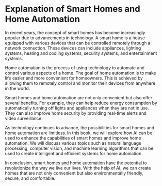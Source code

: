 Explanation of Smart Homes and Home Automation
============================================================

In recent years, the concept of smart homes has become increasingly popular due to advancements in technology. A smart home is a house equipped with various devices that can be controlled remotely through a network connection. These devices can include appliances, lighting systems, heating and cooling systems, security systems, and entertainment systems.

Home automation is the process of using technology to automate and control various aspects of a home. The goal of home automation is to make life easier and more convenient for homeowners. This is achieved by allowing them to remotely control and monitor their devices from anywhere in the world.

Smart homes and home automation are not only convenient but also offer several benefits. For example, they can help reduce energy consumption by automatically turning off lights and appliances when they are not in use. They can also improve home security by providing real-time alerts and video surveillance.

As technology continues to advance, the possibilities for smart homes and home automation are limitless. In this book, we will explore how AI can be used to enhance the capabilities of smart homes and improve home automation. We will discuss various topics such as natural language processing, computer vision, and machine learning algorithms that can be used to create intelligent and efficient systems for home automation.

In conclusion, smart homes and home automation have the potential to revolutionize the way we live our lives. With the help of AI, we can create homes that are not only convenient but also environmentally friendly, secure, and comfortable.
